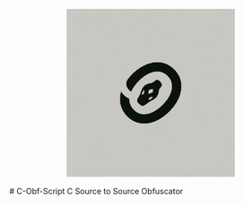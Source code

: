 <p align="center"><img src="pycobf.jpg" width=300/></p>
# C-Obf-Script
C Source to Source Obfuscator
